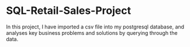 # SQL-Retail-Sales-Project
In this project, I have imported a csv file into my postgresql database, and analyses key business problems and solutions by querying through the data.
